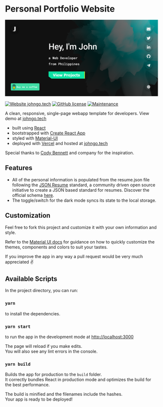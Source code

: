 # Personal Portfolio Website

[![Screenshot](/public/social-image.png?raw=true)](https://johngo.tech)

[![Website johngo.tech](https://img.shields.io/website-up-down-green-red/http/shields.io.svg)](https://johngo.tech)
[![GitHub license](https://img.shields.io/github/license/Naereen/StrapDown.js.svg)](https://github.com/JoHoop/personal-website-react/blob/master/LICENSE)
[![Maintenance](https://img.shields.io/badge/Maintained%3F-yes-green.svg)](https://github.com/johnrggo/personal-portfolio/graphs/commit-activity)

A clean, responsive, single-page webapp template for developers. View demo at [johngo.tech](https://johngo.tech)

- built using [React](https://reactjs.org/)
- bootstrapped with [Create React App](https://github.com/facebook/create-react-app)
- styled with [Material-UI](https://material-ui.com/)
- deployed with [Vercel](https://vercel.com) and hosted at [johngo.tech](https://johngo.tech)

Special thanks to [Cody Bennett](https://github.com/CodyJasonBennett) and company for the inspiration.

## Features

- All of the personal information is populated from the resume.json file following the [JSON Resume](https://jsonresume.org/) standard, a community driven open source initiative to create a JSON based standard for resumes. Discover the official schema [here](https://jsonresume.org/schema/).
- The toggle/switch for the dark mode syncs its state to the local storage.

## Customization

Feel free to fork this project and customize it with your own information and style.

Refer to the [Material UI docs](https://material-ui.com/customization/theming/) for guidance on how to quickly customize the themes, components and colors to suit your tastes.

If you improve the app in any way a pull request would be very much appreciated ✌️

## Available Scripts

In the project directory, you can run:

### `yarn`

to install the dependencies.

### `yarn start`

to run the app in the development mode at [http://localhost:3000](http://localhost:3000)<br />

The page will reload if you make edits.<br />
You will also see any lint errors in the console.

### `yarn build`

Builds the app for production to the `build` folder.<br />
It correctly bundles React in production mode and optimizes the build for the best performance.

The build is minified and the filenames include the hashes.<br />
Your app is ready to be deployed!

